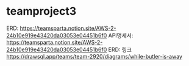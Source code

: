 # teamproject3
ERD: https://teamsparta.notion.site/AWS-2-24b10e919e43420da03053e04451b6f0
API명세서: https://teamsparta.notion.site/AWS-2-24b10e919e43420da03053e04451b6f0
ERD: 링크 https://drawsql.app/teams/team-2920/diagrams/while-butler-is-away
